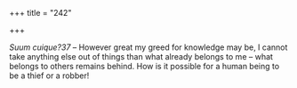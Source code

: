 +++
title = "242"

+++

*Suum cuique?37* – However great my greed for knowledge may be, I cannot take anything else out of things than what already belongs to me – what belongs to others remains behind. How is it possible for a human being to be a thief or a robber\!


